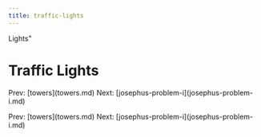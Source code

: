 ```yaml
---
title: traffic-lights
---
```


Lights\"

# Traffic Lights

Prev: \[towers](towers.md) Next:
\[josephus-problem-i](josephus-problem-i.md)

Prev: \[towers](towers.md) Next:
\[josephus-problem-i](josephus-problem-i.md)
